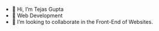 - 👋 Hi, I’m Tejas Gupta
- 👀 Web Development
- 💞️ I’m looking to collaborate in the Front-End of Websites.
